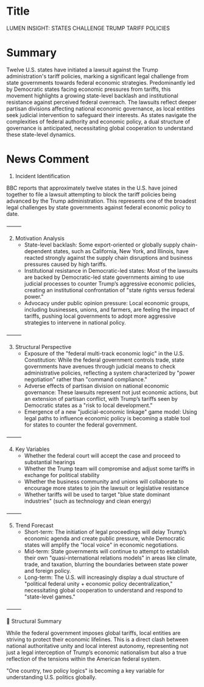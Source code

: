 # Title
LUMEN INSIGHT: STATES CHALLENGE TRUMP TARIFF POLICIES

# Summary
Twelve U.S. states have initiated a lawsuit against the Trump administration's tariff policies, marking a significant legal challenge from state governments towards federal economic strategies. Predominantly led by Democratic states facing economic pressures from tariffs, this movement highlights a growing state-level backlash and institutional resistance against perceived federal overreach. The lawsuits reflect deeper partisan divisions affecting national economic governance, as local entities seek judicial intervention to safeguard their interests. As states navigate the complexities of federal authority and economic policy, a dual structure of governance is anticipated, necessitating global cooperation to understand these state-level dynamics.

# News Comment
1. Incident Identification

BBC reports that approximately twelve states in the U.S. have joined together to file a lawsuit attempting to block the tariff policies being advanced by the Trump administration. This represents one of the broadest legal challenges by state governments against federal economic policy to date.

⸻

2. Motivation Analysis
   - State-level backlash: Some export-oriented or globally supply chain-dependent states, such as California, New York, and Illinois, have reacted strongly against the supply chain disruptions and business pressures caused by high tariffs.
   - Institutional resistance in Democratic-led states: Most of the lawsuits are backed by Democratic-led state governments aiming to use judicial processes to counter Trump’s aggressive economic policies, creating an institutional confrontation of "state rights versus federal power."
   - Advocacy under public opinion pressure: Local economic groups, including businesses, unions, and farmers, are feeling the impact of tariffs, pushing local governments to adopt more aggressive strategies to intervene in national policy.

⸻

3. Structural Perspective
   - Exposure of the "federal multi-track economic logic" in the U.S. Constitution: While the federal government controls trade, state governments have avenues through judicial means to check administrative policies, reflecting a system characterized by "power negotiation" rather than "command compliance."
   - Adverse effects of partisan division on national economic governance: These lawsuits represent not just economic actions, but an extension of partisan conflict, with Trump’s tariffs seen by Democratic states as a "risk to local development."
   - Emergence of a new "judicial-economic linkage" game model: Using legal paths to influence economic policy is becoming a stable tool for states to counter the federal government.

⸻

4. Key Variables
   - Whether the federal court will accept the case and proceed to substantial hearings
   - Whether the Trump team will compromise and adjust some tariffs in exchange for political stability
   - Whether the business community and unions will collaborate to encourage more states to join the lawsuit or legislative resistance
   - Whether tariffs will be used to target "blue state dominant industries" (such as technology and clean energy)

⸻

5. Trend Forecast
   - Short-term: The initiation of legal proceedings will delay Trump’s economic agenda and create public pressure, while Democratic states will amplify the "local voice" in economic negotiations.
   - Mid-term: State governments will continue to attempt to establish their own "quasi-international relations models" in areas like climate, trade, and taxation, blurring the boundaries between state power and foreign policy.
   - Long-term: The U.S. will increasingly display a dual structure of "political federal unity + economic policy decentralization," necessitating global cooperation to understand and respond to "state-level games."

⸻

🧩 Structural Summary

While the federal government imposes global tariffs, local entities are striving to protect their economic lifelines. This is a direct clash between national authoritative unity and local interest autonomy, representing not just a legal interception of Trump’s economic nationalism but also a true reflection of the tensions within the American federal system.

"One country, two policy logics" is becoming a key variable for understanding U.S. politics globally.
